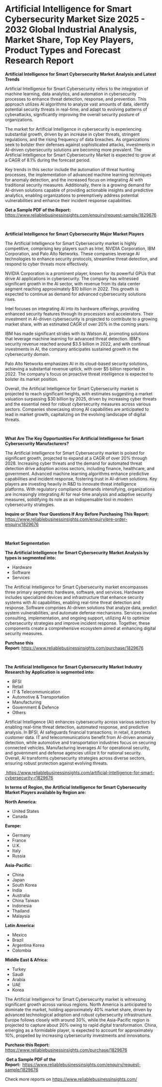 <p><h1>Artificial Intelligence for Smart Cybersecurity Market Size 2025 - 2032 Global Industrial Analysis, Market Share, Top Key Players, Product Types and Forecast Research Report</h1></p><p><strong>Artificial Intelligence for Smart Cybersecurity Market Analysis and Latest Trends</strong></p>
<p><p>Artificial Intelligence for Smart Cybersecurity refers to the integration of machine learning, data analytics, and automation in cybersecurity processes to enhance threat detection, response, and prevention. This approach utilizes AI algorithms to analyze vast amounts of data, identify potential security threats in real-time, and adapt to evolving patterns of cyberattacks, significantly improving the overall security posture of organizations.</p><p>The market for Artificial Intelligence in cybersecurity is experiencing substantial growth, driven by an increase in cyber threats, stringent regulations, and the rising frequency of data breaches. As organizations seek to bolster their defenses against sophisticated attacks, investments in AI-driven cybersecurity solutions are becoming more prevalent. The Artificial Intelligence for Smart Cybersecurity Market is expected to grow at a CAGR of 8.1% during the forecast period.</p><p>Key trends in this sector include the automation of threat hunting processes, the implementation of advanced machine learning techniques for anomaly detection, and the increased focus on integrating AI with traditional security measures. Additionally, there is a growing demand for AI-driven solutions capable of providing actionable insights and predictive analytics, enabling organizations to preemptively address potential vulnerabilities and enhance their incident response capabilities.</p></p>
<p><strong>Get a Sample PDF of the Report:&nbsp;</strong> <a href="https://www.reliablebusinessinsights.com/enquiry/request-sample/1829676?utm_campaign=3134&utm_medium=2&utm_source=Github&utm_content=ia&utm_term=11032025&utm_id=artificial-intelligence-for-smart-cybersecurity">https://www.reliablebusinessinsights.com/enquiry/request-sample/1829676</a></p>
<p>&nbsp;</p>
<p><strong>Artificial Intelligence for Smart Cybersecurity Major Market Players</strong></p>
<p><p>The Artificial Intelligence for Smart Cybersecurity market is highly competitive, comprising key players such as Intel, NVIDIA Corporation, IBM Corporation, and Palo Alto Networks. These companies leverage AI technologies to enhance security protocols, streamline threat detection, and respond to cyber threats more effectively.</p><p>NVIDIA Corporation is a prominent player, known for its powerful GPUs that drive AI applications in cybersecurity. The company has witnessed significant growth in the AI sector, with revenue from its data center segment reaching approximately $10 billion in 2022. This growth is expected to continue as demand for advanced cybersecurity solutions rises.</p><p>Intel focuses on integrating AI into its hardware offerings, providing enhanced security features through its processors and accelerators. Their investment in AI-driven cybersecurity is projected to contribute to a growing market share, with an estimated CAGR of over 20% in the coming years.</p><p>IBM has made significant strides with its Watson AI, promoting solutions that leverage machine learning for advanced threat detection. IBM's security revenue reached around $3.5 billion in 2022, and with continual investments in AI, the company anticipates sustained growth in the cybersecurity domain.</p><p>Palo Alto Networks emphasizes AI in its cloud-based security solutions, achieving a substantial revenue uptick, with over $5 billion reported in 2022. The company's focus on proactive threat intelligence is expected to bolster its market position.</p><p>Overall, the Artificial Intelligence for Smart Cybersecurity market is projected to reach significant heights, with estimates suggesting a market valuation surpassing $30 billion by 2025, driven by increasing cyber threats and the essential need for robust cybersecurity measures across various sectors. Companies showcasing strong AI capabilities are anticipated to lead in market growth, capitalizing on the evolving landscape of digital threats.</p></p>
<p>&nbsp;</p>
<p><strong>What Are The Key Opportunities For Artificial Intelligence for Smart Cybersecurity Manufacturers?</strong></p>
<p><p>The Artificial Intelligence for Smart Cybersecurity market is poised for significant growth, projected to expand at a CAGR of over 20% through 2028. Increasing cyber threats and the demand for automated threat detection drive adoption across sectors, including finance, healthcare, and government. Advanced machine learning algorithms enhance predictive capabilities and incident response, fostering trust in AI-driven solutions. Key players are investing heavily in R&D to innovate threat intelligence platforms. With regulatory compliance demands intensifying, organizations are increasingly integrating AI for real-time analysis and adaptive security measures, solidifying its role as an indispensable tool in modern cybersecurity strategies.</p></p>
<p><strong>Inquire or Share Your Questions If Any Before Purchasing This Report:</strong> <a href="https://www.reliablebusinessinsights.com/enquiry/pre-order-enquiry/1829676?utm_campaign=3134&utm_medium=2&utm_source=Github&utm_content=ia&utm_term=11032025&utm_id=artificial-intelligence-for-smart-cybersecurity">https://www.reliablebusinessinsights.com/enquiry/pre-order-enquiry/1829676</a></p>
<p>&nbsp;</p>
<p><strong>Market Segmentation</strong></p>
<p><strong>The Artificial Intelligence for Smart Cybersecurity Market Analysis by types is segmented into:</strong></p>
<p><ul><li>Hardware</li><li>Software</li><li>Services</li></ul></p>
<p><p>The Artificial Intelligence for Smart Cybersecurity market encompasses three primary segments: hardware, software, and services. Hardware includes specialized devices and infrastructure that enhance security systems with AI capabilities, enabling real-time threat detection and response. Software comprises AI-driven solutions that analyze data, predict system vulnerabilities, and automate defense mechanisms. Services involve consulting, implementation, and ongoing support, utilizing AI to optimize cybersecurity strategies and improve incident response. Together, these components create a comprehensive ecosystem aimed at enhancing digital security measures.</p></p>
<p><strong>Purchase this Report:&nbsp;</strong><a href="https://www.reliablebusinessinsights.com/purchase/1829676?utm_campaign=3134&utm_medium=2&utm_source=Github&utm_content=ia&utm_term=11032025&utm_id=artificial-intelligence-for-smart-cybersecurity">https://www.reliablebusinessinsights.com/purchase/1829676</a></p>
<p>&nbsp;</p>
<p><strong>The Artificial Intelligence for Smart Cybersecurity Market Industry Research by Application is segmented into:</strong></p>
<p><ul><li>BFSI</li><li>Retail</li><li>IT & Telecommunication</li><li>Automotive & Transportation</li><li>Manufacturing</li><li>Government & Defence</li><li>Others</li></ul></p>
<p><p>Artificial Intelligence (AI) enhances cybersecurity across various sectors by enabling real-time threat detection, automated response, and predictive analysis. In BFSI, AI safeguards financial transactions; in retail, it protects customer data. IT and telecommunications benefit from AI-driven anomaly detection, while automotive and transportation industries focus on securing connected vehicles. Manufacturing leverages AI for operational security, and government and defense agencies utilize it for national security. Overall, AI transforms cybersecurity strategies across diverse sectors, ensuring robust protection against evolving threats.</p></p>
<p><a href="https://www.reliablebusinessinsights.com/artificial-intelligence-for-smart-cybersecurity-r1829676?utm_campaign=3134&utm_medium=2&utm_source=Github&utm_content=ia&utm_term=11032025&utm_id=artificial-intelligence-for-smart-cybersecurity">&nbsp;https://www.reliablebusinessinsights.com/artificial-intelligence-for-smart-cybersecurity-r1829676</a></p>
<p><strong>In terms of Region, the Artificial Intelligence for Smart Cybersecurity Market Players available by Region are:</strong></p>
<p>
    <p> <strong> North America: </strong>
        <ul>
            <li>United States</li>
            <li>Canada</li>
        </ul>
        </p> 
    <p> <strong> Europe: </strong>
        <ul>
            <li>Germany</li>
            <li>France</li>
            <li>U.K.</li>
            <li>Italy</li>
            <li>Russia</li>
        </ul>
        </p> 
    <p> <strong> Asia-Pacific: </strong>
        <ul>
            <li>China</li>
            <li>Japan</li>
            <li>South Korea</li>
            <li>India</li>
            <li>Australia</li>
            <li>China Taiwan</li>
            <li>Indonesia</li>
            <li>Thailand</li>
            <li>Malaysia</li>
        </ul>
        </p> 
    <p> <strong> Latin America: </strong>
        <ul>
            <li>Mexico</li>
            <li>Brazil</li>
            <li>Argentina Korea</li>
            <li>Colombia</li>
        </ul>
        </p> 
    <p> <strong> Middle East & Africa: </strong>
        <ul>
            <li>Turkey</li>
            <li>Saudi</li>
            <li>Arabia</li>
            <li>UAE</li>
            <li>Korea</li>
        </ul>
    </p>
    </p>
<p><p>The Artificial Intelligence for Smart Cybersecurity market is witnessing significant growth across various regions. North America is anticipated to dominate the market, holding approximately 40% market share, driven by advanced technological adoption and robust cybersecurity infrastructure. Europe follows closely with around 30%, while the Asia-Pacific region is projected to capture about 20% owing to rapid digital transformation. China, emerging as a formidable player, is expected to account for approximately 10%, propelled by increasing cybersecurity investments and innovations.</p></p>
<p><strong>Purchase this Report: </strong><a href="https://www.reliablebusinessinsights.com/purchase/1829676?utm_campaign=3134&utm_medium=2&utm_source=Github&utm_content=ia&utm_term=11032025&utm_id=artificial-intelligence-for-smart-cybersecurity">https://www.reliablebusinessinsights.com/purchase/1829676</a></p>
<p>&nbsp;<strong>Get a Sample PDF of the Report:&nbsp;&nbsp;</strong><a href="https://www.reliablebusinessinsights.com/enquiry/request-sample/1829676?utm_campaign=3134&utm_medium=2&utm_source=Github&utm_content=ia&utm_term=11032025&utm_id=artificial-intelligence-for-smart-cybersecurity">https://www.reliablebusinessinsights.com/enquiry/request-sample/1829676</a></p>
<p><strong></strong></p>
<p>Check more reports on <a href="https://www.reliablebusinessinsights.com/?utm_campaign=3134&utm_medium=2&utm_source=Github&utm_content=ia&utm_term=11032025&utm_id=artificial-intelligence-for-smart-cybersecurity">https://www.reliablebusinessinsights.com/</a></p>